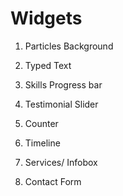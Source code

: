 Widgets
===
1. Particles Background

2. Typed Text
3. Skills Progress bar
4. Testimonial Slider
5. Counter
6. Timeline
7. Services/ Infobox
8. Contact Form